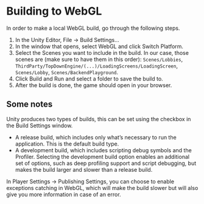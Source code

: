 # Building to WebGL

In order to make a local WebGL build, go through the following steps.

1. In the Unity Editor, File -> Build Settings...
2. In the window that opens, select WebGL and click Switch Platform.
3. Select the Scenes you want to include in the build. In our case, those scenes are (make sure to have them in this order): `Scenes/Lobbies`, `ThirdParty/TopDownEngine/(...)/LoadingScreens/LoadingScreen`, `Scenes/Lobby`, `Scenes/BackendPlayground`.
4. Click Build and Run and select a folder to save the build to.
5. After the build is done, the game should open in your browser.

## Some notes

Unity produces two types of builds, this can be set using the checkbox in the Build Settings window.
- A release build, which includes only what’s necessary to run the application. This is the default build type.
- A development build, which includes scripting debug symbols and the Profiler. Selecting the development build option enables an additional set of options, such as deep profiling support and script debugging, but makes the build larger and slower than a release build.

In Player Settings -> Publishing Settings, you can choose to enable exceptions catching in WebGL, which will make the build slower but will also give you more information in case of an error.
